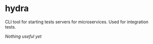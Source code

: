 # hydra
CLI tool for starting tests servers for microservices. Used for integration tests.

*Nothing useful yet*
